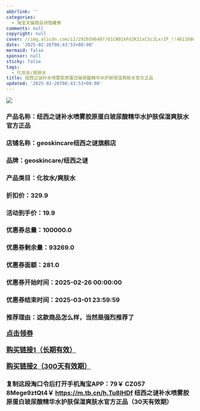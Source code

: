 ```yaml
---
abbrlink: ''
categories:
  - 淘宝天猫商品领隐藏券
comments: null
copyright: null
cover: //img.alicdn.com/i2/2926596407/O1CN01kFd3K31xCSc2LxrIF_!!4611686018427384119-0-item_pic.jpg
date: '2025-02-26T06:43:53+08:00'
mermaid: false
sponsor: null
sticky: false
tags:
  - 化妆水/爽肤水
title: 纽西之谜补水喷雾胶原蛋白玻尿酸精华水护肤保湿爽肤水官方正品
updated: '2025-02-26T06:43:53+08:00'
--- 
```


![](//img.alicdn.com/i2/2926596407/O1CN01kFd3K31xCSc2LxrIF_!!4611686018427384119-0-item_pic.jpg)

### 产品名称：纽西之谜补水喷雾胶原蛋白玻尿酸精华水护肤保湿爽肤水官方正品
### 店铺名称：geoskincare纽西之谜旗舰店
### 品牌：geoskincare/纽西之谜
### 产品类目：化妆水/爽肤水
### 折扣价：329.9
### 活动到手价：19.9
### 优惠券总量：100000.0
### 优惠券剩余量：93269.0
### 优惠券面额：281.0
### 优惠券开始时间：2025-02-26 00:00:00	
### 优惠券结束时间：2025-03-01 23:59:59	
### 推荐理由：这款商品怎么样，当然是强烈推荐了

<p style="font-size: 18px; font-weight: bold;">
  <a href="https://uland.taobao.com/coupon/edetail?e=t%2FV6c2TZwMSlhHvvyUNXZfh8CuWt5YH5OVuOuRD5gLJMmdsrkidbOWBzzpT26idJLFk8XgIob5ycLrFBEghzfk9gxnPXeuf9JgoHonlwe30u9GP1ojwCUV87yTFdsfla2mwCY5fS7rVrTdT7cgXf6jgYSYpxmYtMmW8MANQNN4dGK7FTSL1b62sLw6HqmIR93HYGnO066dNedY7pWCE%2FC%2FNfXInjPDC2dIIJ3uNXh6i%2FQvo9IsQr0Jn%2F69y19sy6DIdjawiQc38EShog3g6x7jM3rwKH7r8WVvHG7tDuRh5R3cP4JswiOywSB%2BvyNyo69pILCoZ%2B%2FH9%2BOHfs5nLQGA%3D%3D&traceId=21665f9817407225954674899d132c&union_lens=lensId%3AOPT%401740722605%402132ee7f_0d95_1954b270ec1_321b%4001%40eyJmbG9vcklkIjo3MzM1NH0ie" target="_blank">点击领券</a>
</p>
<p style="font-size: 18px; font-weight: bold;">
  <a href="https://s.click.taobao.com/t?e=m%3D2%26s%3DJJKV8skstL9w4vFB6t2Z2ueEDrYVVa64K7Vc7tFgwiHjf2vlNIV67kyLuerTQxoGUQTSx8a5hQf3ID%2FV1RqsF4wnCJeELi4I%2FIEn%2BS1IjHAB0ghlTd7WlZVm%2FOAUUFw71qrpxiwMoCNxc1AtbZGVS%2BgXzvQdEENLhIhwI%2FlvAEQLZMqoQW%2BfuKGzo1lVxIio8PtcnaeuFYJzDd4QDOcypOqlnaXWRxIlAkqmjral4fDGeEkqHE3HuDmnsj5ZpnoOozvQCWI2PAlyfsBFZDqhxXSFvSTZM%2B%2F4A13NwUW6D5tZyblE9U%2BWWlu9sYoaMVxbMzXmCitDxQQ%3D" target="_blank">购买链接1（长期有效）</a>
</p>
<p style="font-size: 18px; font-weight: bold;">
  <a href="https://s.click.taobao.com/n1ybVNs" target="_blank">购买链接2（300天有效期）</a>
</p>

### 复制这段淘口令后打开手机淘宝APP：79￥ CZ057 8Mege9ztQt4￥ https://m.tb.cn/h.Tu8IHDf  纽西之谜补水喷雾胶原蛋白玻尿酸精华水护肤保湿爽肤水官方正品（30天有效期）
